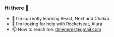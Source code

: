 ### Hi there 👋

- 🌱 I’m currently learning React, Next and Chakra
- 🤔 I’m looking for help with Rocketseat, Alura
- 📫 How to reach me: dmeneres@gmail.com
